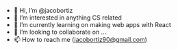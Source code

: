 - 👋 Hi, I’m @jacobortiz
- 👀 I’m interested in anything CS related
- 🌱 I’m currently learning on making web apps with React
- 💞️ I’m looking to collaborate on ...
- 📫 How to reach me (jacobortiz90@gmail.com)

<!---
jacobortiz/jacobortiz is a ✨ special ✨ repository because its `README.md` (this file) appears on your GitHub profile.
You can click the Preview link to take a look at your changes.
--->
